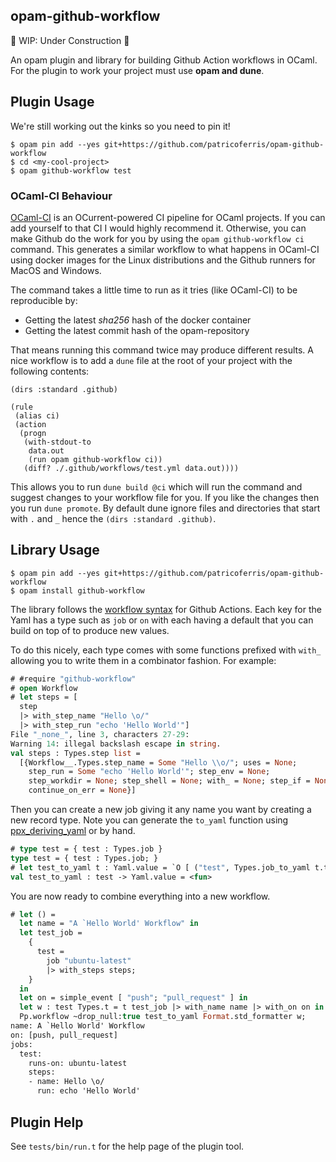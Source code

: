 opam-github-workflow
--------------------

🚧 WIP: Under Construction 🚧

An opam plugin and library for building Github Action workflows in OCaml. For the plugin to work your project must use **opam and dune**.

## Plugin Usage 

We're still working out the kinks so you need to pin it!

```
$ opam pin add --yes git+https://github.com/patricoferris/opam-github-workflow
$ cd <my-cool-project>
$ opam github-workflow test
```

### OCaml-CI Behaviour 

[OCaml-CI](https://github.com/ocurrent/ocaml-ci) is an OCurrent-powered CI pipeline for OCaml projects. If you can add yourself to that CI I would highly recommend it. Otherwise, you can make Github do the work for you by using the `opam github-workflow ci` command. This generates a similar workflow to what happens in OCaml-CI using docker images for the Linux distributions and the Github runners for MacOS and Windows. 

The command takes a little time to run as it tries (like OCaml-CI) to be reproducible by: 

  - Getting the latest *sha256* hash of the docker container 
  - Getting the latest commit hash of the opam-repository 

That means running this command twice may produce different results. A nice workflow is to add a `dune` file at the root of your project with the following contents: 

```
(dirs :standard .github)

(rule
 (alias ci)
 (action
  (progn
   (with-stdout-to
    data.out
    (run opam github-workflow ci))
   (diff? ./.github/workflows/test.yml data.out))))
```

This allows you to run `dune build @ci` which will run the command and suggest changes to your workflow file for you. If you like the changes then you run `dune promote`. By default dune ignore files and directories that start with `.` and `_` hence the `(dirs :standard .github)`.

## Library Usage 

```
$ opam pin add --yes git+https://github.com/patricoferris/opam-github-workflow
$ opam install github-workflow
```

The library follows the [workflow syntax](https://docs.github.com/en/free-pro-team@latest/actions/reference/workflow-syntax-for-github-actions) for Github Actions. Each key for the Yaml has a type such as `job` or `on` with each having a default that you can build on top of to produce new values. 

To do this nicely, each type comes with some functions prefixed with `with_` allowing you to write them in a combinator fashion. For example: 

```ocaml env=example
# #require "github-workflow"
# open Workflow
# let steps = [ 
  step
  |> with_step_name "Hello \o/"
  |> with_step_run "echo 'Hello World'"]
File "_none_", line 3, characters 27-29:
Warning 14: illegal backslash escape in string.
val steps : Types.step list =
  [{Workflow__.Types.step_name = Some "Hello \\o/"; uses = None;
    step_run = Some "echo 'Hello World'"; step_env = None;
    step_workdir = None; step_shell = None; with_ = None; step_if = None;
    continue_on_err = None}]
```

Then you can create a new job giving it any name you want by creating a new record type. Note you can generate the `to_yaml` function using [ppx_deriving_yaml](https://github.com/patricoferris/ppx_deriving_yaml) or by hand.

```ocaml env=example
# type test = { test : Types.job }
type test = { test : Types.job; }
# let test_to_yaml t : Yaml.value = `O [ ("test", Types.job_to_yaml t.test) ]
val test_to_yaml : test -> Yaml.value = <fun>
```

You are now ready to combine everything into a new workflow.

```ocaml env=example
# let () = 
  let name = "A `Hello World' Workflow" in 
  let test_job =
    {
      test =
        job "ubuntu-latest"
        |> with_steps steps;
    }
  in
  let on = simple_event [ "push"; "pull_request" ] in
  let w : test Types.t = t test_job |> with_name name |> with_on on in
  Pp.workflow ~drop_null:true test_to_yaml Format.std_formatter w;
name: A `Hello World' Workflow
on: [push, pull_request]
jobs:
  test:
    runs-on: ubuntu-latest
    steps:
    - name: Hello \o/
      run: echo 'Hello World'
```

## Plugin Help 

See `tests/bin/run.t` for the help page of the plugin tool.

